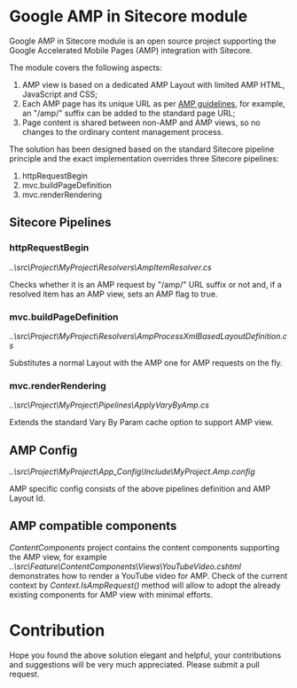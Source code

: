 # Google AMP in Sitecore module
Google AMP in Sitecore module is an open source project supporting the Google Accelerated Mobile Pages (AMP) integration with Sitecore.

The module covers the following aspects:
1. AMP view is based on a dedicated AMP Layout with limited AMP HTML, JavaScript and CSS;
2. Each AMP page has its unique URL as per [AMP guidelines](https://support.google.com/webmasters/answer/6340290?hl=en), for example, an "/amp/" suffix can be added to the standard page URL;
3. Page content is shared between non-AMP and AMP views, so no changes to the ordinary content management process.

The solution has been designed based on the standard Sitecore pipeline principle and the exact implementation overrides three Sitecore pipelines:
1. httpRequestBegin
2. mvc.buildPageDefinition
3. mvc.renderRendering

## Sitecore Pipelines

### httpRequestBegin
_..\src\Project\MyProject\Resolvers\AmpItemResolver.cs_

Checks whether it is an AMP request by "/amp/" URL suffix or not and, if a resolved item has an AMP view, sets an AMP flag to true.

### mvc.buildPageDefinition
_..\src\Project\MyProject\Resolvers\AmpProcessXmlBasedLayoutDefinition.cs_

Substitutes a normal Layout with the AMP one for AMP requests on the fly.

### mvc.renderRendering
_..\src\Project\MyProject\Pipelines\ApplyVaryByAmp.cs_

Extends the standard Vary By Param cache option to support AMP view.

## AMP Config
_..\src\Project\MyProject\App_Config\Include\MyProject.Amp.config_

AMP specific config consists of the above pipelines definition and AMP Layout Id.

## AMP compatible components
_ContentComponents_ project contains the content components supporting the AMP view, for example _..\src\Feature\ContentComponents\Views\YouTubeVideo.cshtml_ demonstrates how to render a YouTube video for AMP.
Check of the current context by _Context.IsAmpRequest()_ method will allow to adopt the already existing components for AMP view with minimal efforts.

# Contribution
Hope you found the above solution elegant and helpful, your contributions and suggestions will be very much appreciated. Please submit a pull request.
